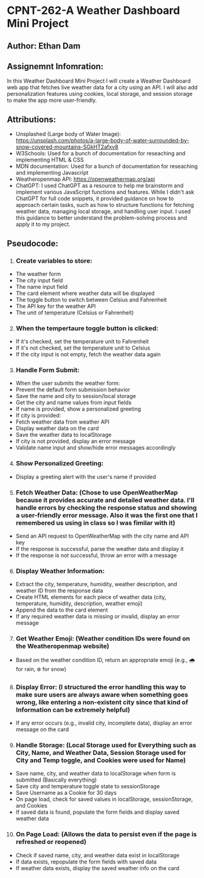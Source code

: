 # CPNT-262-A Weather Dashboard Mini Project

## Author: Ethan Dam

## Assignemnt Infomration:

In this Weather Dashboard Mini Project I will create a Weather Dashboard web app that fetches live weather data for a city using an API. I will also add personalization features using cookies, local storage, and session storage to make the app more user-friendly.

## Attributions:

- Unsplashed (Large body of Water Image): https://unsplash.com/photos/a-large-body-of-water-surrounded-by-snow-covered-mountains-SGkHT2afxv8
- W3Schools: Used for a bunch of documentation for reseaching and implementing HTML & CSS
- MDN documentation: Used for a bunch of documentation for reseaching and implementing Javascript
- Weatheropenmap API: https://openweathermap.org/api
- ChatGPT: I used ChatGPT as a resource to help me brainstorm and implement various JavaScript functions and features. While I didn't ask ChatGPT for full code snippets, it provided guidance on how to approach certain tasks, such as how to structure functions for fetching weather data, managing local storage, and handling user input. I used this guidance to better understand the problem-solving process and apply it to my project.

## Pseudocode:

1. ### Create variables to store:

- The weather form
- The city input field
- The name input field
- The card element where weather data will be displayed
- The toggle button to switch between Celsius and Fahrenheit
- The API key for the weather API
- The unit of temperature (Celsius or Fahrenheit)

2. ### When the tempertaure toggle button is clicked:

- If it's checked, set the temperature unit to Fahrenheit
- If it's not checked, set the temperature unit to Celsius
- If the city input is not empty, fetch the weather data again

3. ### Handle Form Submit:

- When the user submits the weather form:
- Prevent the default form submission behavior
- Save the name and city to session/local storage
- Get the city and name values from input fields
- If name is provided, show a personalized greeting
- If city is provided:
- Fetch weather data from weather API
- Display weather data on the card
- Save the weather data to localStorage
- If city is not provided, display an error message
- Validate name input and show/hide error messages accordingly

4. ### Show Personalized Greeting:

- Display a greeting alert with the user's name if provided

5. ### Fetch Weather Data: (Chose to use OpenWeatherMap because it provides accurate and detailed weather data. I'll handle errors by checking the response status and showing a user-friendly error message. Also it was the first one that I remembered us using in class so I was fimilar with it)

- Send an API request to OpenWeatherMap with the city name and API key
- If the response is successful, parse the weather data and display it
- If the response is not successful, throw an error with a message

6. ### Display Weather Information:

- Extract the city, temperature, humidity, weather description, and weather ID from the response data
- Create HTML elements for each piece of weather data (city, temperature, humidity, description, weather emoji)
- Append the data to the card element
- If any required weather data is missing or invalid, display an error message

7. ### Get Weather Emoji: (Weather condition IDs were found on the Weatheropenmap website)

- Based on the weather condition ID, return an appropriate emoji (e.g., 🌧️ for rain, ❄️ for snow)

8. ### Display Error: (I structured the error handling this way to make sure users are always aware when something goes wrong, like entering a non-existent city since that kind of Information can be extremely helpful)

- If any error occurs (e.g., invalid city, incomplete data), display an error message on the card

9. ### Handle Storage: (Local Storage used for Everything such as City, Name, and Weather Data, Session Storage used for City and Temp toggle, and Cookies were used for Name)

- Save name, city, and weather data to localStorage when form is submitted (Basically everything)
- Save city and temperature toggle state to sessionStorage
- Save Username as a Cookie for 30 days
- On page load, check for saved values in localStorage, sessionStorage, and Cookies
- If saved data is found, populate the form fields and display saved weather data

10. ### On Page Load: (Allows the data to persist even if the page is refreshed or reopened)

- Check if saved name, city, and weather data exist in localStorage
- If data exists, repopulate the form fields with saved data
- If weather data exists, display the saved weather info on the card
